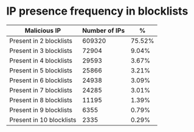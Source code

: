 # IP presence frequency in blocklists
| Malicious IP | Number of IPs | % |
|----|----|----|
| Present in 2 blocklists | 609320 | 75.52% |
| Present in 3 blocklists | 72904 | 9.04% |
| Present in 4 blocklists | 29593 | 3.67% |
| Present in 5 blocklists | 25866 | 3.21% |
| Present in 6 blocklists | 24938 | 3.09% |
| Present in 7 blocklists | 24285 | 3.01% |
| Present in 8 blocklists | 11195 | 1.39% |
| Present in 9 blocklists | 6355 | 0.79% |
| Present in 10 blocklists | 2335 | 0.29% |
